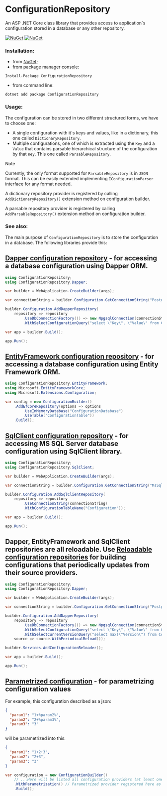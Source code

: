 # ConfigurationRepository
An ASP .NET Core class library that provides access to application\`s configuration stored in a database or any other repository.

[![NuGet](https://img.shields.io/nuget/dt/ConfigurationRepository.svg)](https://www.nuget.org/packages/ConfigurationRepository)
[![NuGet](https://img.shields.io/nuget/vpre/ConfigurationRepository.svg)](https://www.nuget.org/packages/ConfigurationRepository)

### Installation:

+ from [NuGet](https://www.nuget.org/packages/ConfigurationRepository);
+ from package manager console:
```
Install-Package ConfigurationRepository
```    
+ from command line:
```
dotnet add package ConfigurationRepository
```

### Usage:

The configuration can be stored in two different structured forms, we have to choose one:
+ A single configuration with it\`s keys and values, like in a dictionary, this one called `DictionaryRepository`.
+ Multiple configurations, one of which is extracted using the `Key` and a `Value` that contains parsable hierarchical structure of the configuration by that `Key`. This one called `ParsableRepository`.
> [!NOTE]
> Currently, the only format supported for `ParsableRepository` is in `JSON` format. This can be easily extended implementing `IConfigurationParser` interface for any format needed.

A dictionary repository provider is registered by calling `AddDictionaryRepository()` extension method on configuration builder.

A parsable repository provider is registered by calling `AddParsableRepository()` extension method on configuration builder.

### See also:

The main purpose of `ConfigurationRepository` is to store the configuration in a database. The following libraries provide this:

## [Dapper configuration repository](/src/ConfigurationRepository.Dapper) - for accessing a database configuration using Dapper ORM.

```csharp
using ConfigurationRepository;
using ConfigurationRepository.Dapper;

var builder = WebApplication.CreateBuilder(args);

var connectionString = builder.Configuration.GetConnectionString("Postgres");

builder.Configuration.AddDapperRepository(
    repository => repository
        .UseDbConnectionFactory(() => new NpgsqlConnection(connectionString))
        .WithSelectConfigurationQuery("select \"Key\", \"Value\" from Configuration"));

var app = builder.Build();

app.Run();
```

## [EntityFramework configuration repository](/src/ConfigurationRepository.EntityFramework) - for accessing a database configuration using Entity Framework ORM.

```csharp
using ConfigurationRepository.EntityFramework;
using Microsoft.EntityFrameworkCore;
using Microsoft.Extensions.Configuration;

var config = new ConfigurationBuilder()
    .AddEfCoreRepository(options => options
        .UseInMemoryDatabase("ConfigurationDatabase")
        .UseTable("ConfigurationTable"))
    .Build();
```

## [SqlClient configuration repository](/src/ConfigurationRepository.SqlClient) - for accessing MS SQL Server database configuration using SqlClient library.

```csharp
using ConfigurationRepository;
using ConfigurationRepository.SqlClient;

var builder = WebApplication.CreateBuilder(args);

var connectionString = builder.Configuration.GetConnectionString("MsSql");

builder.Configuration.AddSqlClientRepository(
    repository => repository
        .UseConnectionString(connectionString)
        .WithConfigurationTableName("Configuration"));

var app = builder.Build();

app.Run();
```

## Dapper, EntityFramework and SqlClient repositories are all reloadable. Use [Reloadable configuration repositories](/src/ReloadableConfiguration) for building configurations that periodically updates from their source providers.
```csharp
using ConfigurationRepository;
using ConfigurationRepository.Dapper;

var builder = WebApplication.CreateBuilder(args);

var connectionString = builder.Configuration.GetConnectionString("Postgres");

builder.Configuration.AddDapperRepository(
    repository => repository
        .UseDbConnectionFactory(() => new NpgsqlConnection(connectionString))
        .WithSelectConfigurationQuery("select \"Key\", \"Value\" from Configuration")
        .WithSelectCurrentVersionQuery("select max(\"Version\") from Configuration"),
    source => source.WithPeriodicalReload());

builder.Services.AddConfigurationReloader();

var app = builder.Build();

app.Run();
```

## [Parametrized configuration](/src/ParametrizedConfiguration) - for parametrizing configuration values
For example, this configuration described as a json:
```json
{
  "param1": "1+%param2%",
  "param2": "2+%param3%",
  "param3": "3"
}
```
will be parametrized into this:
```json
{
  "param1": "1+2+3",
  "param2": "2+3",
  "param3": "3"
}
```
```csharp
var configuration = new ConfigurationBuilder()
    // ...Here will be listed all configuration providers (at least one)...
    .WithParametrization() // Parametrized provider registered here as last one
    .Build();
```
